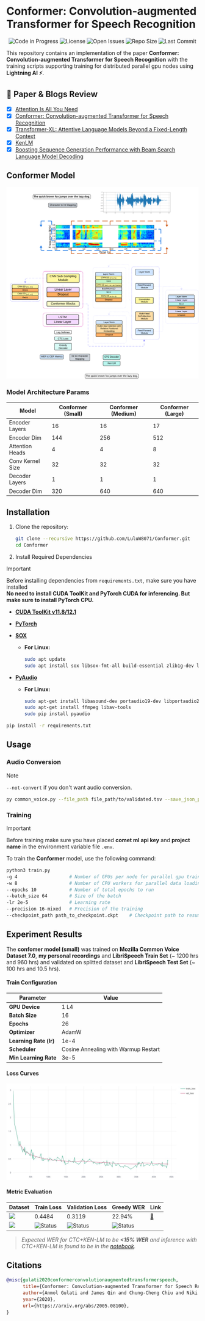 # Conformer: Convolution-augmented Transformer for Speech Recognition

<div align="center">

![Code in Progress](https://img.shields.io/badge/status-in_progress-yellow.svg) ![License](https://img.shields.io/github/license/LuluW8071/Conformer) ![Open Issues](https://img.shields.io/github/issues/LuluW8071/Conformer) ![Repo Size](https://img.shields.io/github/repo-size/LuluW8071/Conformer) ![Last Commit](https://img.shields.io/github/last-commit/LuluW8071/Conformer)

</div>

This repository contains an implementation of the paper __Conformer: Convolution-augmented Transformer for Speech Recognition__ with the training scripts supporting training for distributed parallel gpu nodes using __Lightning AI :zap:__.

## 📜 Paper & Blogs Review 

- [x] [Attention Is All You Need](https://arxiv.org/pdf/1706.03762)
- [x] [Conformer: Convolution-augmented Transformer for Speech Recognition](https://arxiv.org/pdf/2005.08100)
- [x] [Transformer-XL: Attentive Language Models Beyond a Fixed-Length Context](https://arxiv.org/pdf/1901.02860)
- [x] [KenLM](https://kheafield.com/code/kenlm/)
- [x] [Boosting Sequence Generation Performance with Beam Search Language Model Decoding](https://towardsdatascience.com/boosting-your-sequence-generation-performance-with-beam-search-language-model-decoding-74ee64de435a)

## Conformer Model

![Conformer](assets/conformer.png)

### Model Architecture Params

| Model           | Conformer (Small) | Conformer (Medium) | Conformer (Large) |
|-----------------|---------------|---------------|---------------|
| Encoder Layers  | 16            | 16            | 17            |
| Encoder Dim     | 144           | 256           | 512           |
| Attention Heads | 4             | 4             | 8             |
| Conv Kernel Size| 32            | 32            | 32            |
| Decoder Layers  | 1             | 1             | 1             |
| Decoder Dim     | 320           | 640           | 640           |


## Installation

1. Clone the repository:
   ```bash
   git clone --recursive https://github.com/LuluW8071/Conformer.git
   cd Conformer
   ```

2. Install Required Dependencies

> [!IMPORTANT]  
> Before installing dependencies from `requirements.txt`, make sure you have installed \
>  __No need to install **CUDA ToolKit** and **PyTorch CUDA** for inferencing. But make sure to install **PyTorch CPU**.__
> - [**CUDA ToolKit v11.8/12.1**](https://developer.nvidia.com/cuda-toolkit-archive)
> - [**PyTorch**](https://pytorch.org/)
> - [**SOX**](https://sourceforge.net/projects/sox/)
>     - **For Linux:**
>         ```bash
>         sudo apt update
>         sudo apt install sox libsox-fmt-all build-essential zlib1g-dev libbz2-dev liblzma-dev
>         ```
> 
> - [**PyAudio**](https://people.csail.mit.edu/hubert/pyaudio/)
>     - **For Linux:**
>       ```bash
>       sudo apt-get install libasound-dev portaudio19-dev libportaudio2 libportaudiocpp0
>       sudo apt-get install ffmpeg libav-tools
>       sudo pip install pyaudio    
>       ```

```bash
pip install -r requirements.txt
```

## Usage

### Audio Conversion

> [!NOTE]
> `--not-convert` if you don't want audio conversion.

```bash
py common_voice.py --file_path file_path/to/validated.tsv --save_json_path file_path/to/save/json -w 4 --percent 10 --output_format wav/flac
```

### Training

>[!IMPORTANT]
> Before training make sure you have placed __comet ml api key__ and __project name__ in the environment variable file `.env`.

To train the __Conformer__ model, use the following command:

```bash
python3 train.py 
-g 4                   # Number of GPUs per node for parallel gpu training
-w 8                   # Number of CPU workers for parallel data loading
--epochs 10            # Number of total epochs to run
--batch_size 64        # Size of the batch
-lr 2e-5               # Learning rate
--precision 16-mixed   # Precision of the training
--checkpoint_path path_to_checkpoint.ckpt    # Checkpoint path to resume training from
```

## Experiment Results

The __confomer model (small)__ was trained on __Mozilla Common Voice Dataset 7.0__, __my personal recordings__ and __LibriSpeech Train Set__ (~ 1200 hrs and 960 hrs) and validated on splitted dataset and __LibriSpeech Test Set__ (~ 100 hrs and 10.5 hrs).

#### Train Configuration

| Parameter                        | Value                       |
|-----------------------------------|-----------------------------|
| **GPU Device**                    | 1 L4                        |
| **Batch Size**                    | 16                          |
| **Epochs**                        | 26                          |
| **Optimizer**                     | AdamW                       |
| **Learning Rate (lr)**            | 1e-4                        |
| **Scheduler**                     | Cosine Annealing with Warmup Restart |
| **Min Learning Rate**             | 3e-5                        |

#### Loss Curves 

![Loss Curve](assets/train_loss,val_loss%20VS%20step.jpeg)

#### Metric Evaluation

| Dataset    | Train Loss | Validation Loss | Greedy WER  | Link |
|---------------|----|----|----|---|
|  <img src="https://dagshub.com/repo-avatars/2561" width="30px" /> | 0.4484 | 0.3119 |22.94% | [:link:](https://drive.google.com/uc?id=1XcouMWSncUeNBvGZednuWYK1jdfKisCr)
| <img src="https://encrypted-tbn0.gstatic.com/images?q=tbn:ANd9GcS1rPYa2Q9zPtwLUeZJP3pWeNwmJjRpcLlpdQ&s" width="30px" />   | ![Status](https://img.shields.io/badge/status-in_progress-yellow.svg) |![Status](https://img.shields.io/badge/status-in_progress-yellow.svg) | ![Status](https://img.shields.io/badge/status-in_progress-yellow.svg)

> _Expected WER for CTC+KEN-LM to be __<15% WER__ and inference with CTC+KEN-LM is found to be in the [notebook](https://github.com/LuluW8071/Conformer/blob/main/notebooks/Conformer_Inference_With_CTC_Decoder.ipynb)._


## Citations

```bibtex
@misc{gulati2020conformerconvolutionaugmentedtransformerspeech,
      title={Conformer: Convolution-augmented Transformer for Speech Recognition}, 
      author={Anmol Gulati and James Qin and Chung-Cheng Chiu and Niki Parmar and Yu Zhang and Jiahui Yu and Wei Han and Shibo Wang and Zhengdong Zhang and Yonghui Wu and Ruoming Pang},
      year={2020},
      url={https://arxiv.org/abs/2005.08100}, 
}
```
